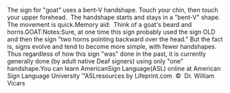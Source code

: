 The sign for "goat" uses a bent-V handshape. Touch your chin, then touch your upper forehead.  
  The handshape starts and stays in a "bent-V" shape.  The movement is 
  quick.Memory aid:  Think of a goat's beard and horns.GOAT:Notes:Sure, at one time this sign probably used the sign OLD and then the 
			sign "two horns pointing backward over the head." But the fact is, 
			signs evolve and tend to become more simple, with fewer handshapes. 
			Thus regardless of how this sign "was" done in the past, it is 
			currently generally done (by adult native Deaf signers) using only 
			"one" handshape.You can learn AmericanSign 
		Language(ASL) online at American Sign Language University ™ASLresources 
		by Lifeprint.com  ©  Dr. William Vicars